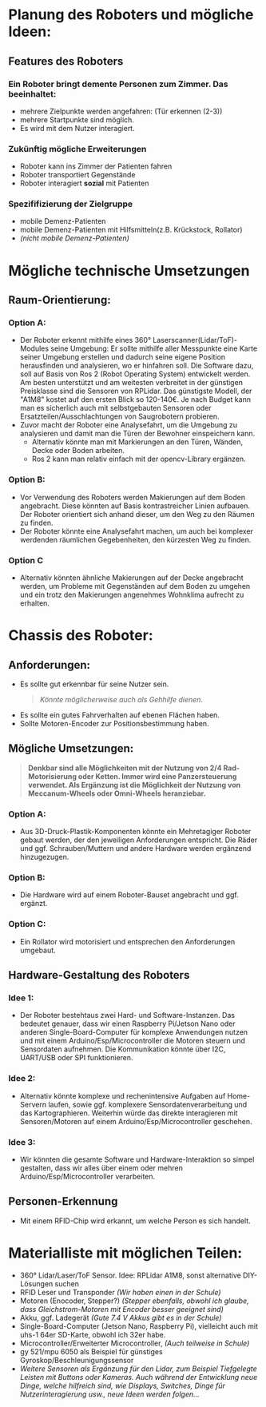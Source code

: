 # Planung des Roboters und mögliche Ideen:

## Features des Roboters
### Ein Roboter bringt demente Personen zum Zimmer. Das beeinhaltet:
* mehrere Zielpunkte werden angefahren: (Tür erkennen (2-3))
* mehrere Startpunkte sind möglich.
* Es wird mit dem Nutzer interagiert.
    <!---
    * Möglicherweise Problem bereitend, da es schwierig wird zu Beginn erkennen, wo 
    * der Roboter sich als Startpunkt befindet. Vllt. fester Startpunkt, von dem man den Roboter 
    * aus Abholt oder mit Bodenmarkieren gesamter Raum eingrenzbar...
    --->
### Zukünftig mögliche Erweiterungen
* Roboter kann ins Zimmer der Patienten fahren
* Roboter transportiert Gegenstände
* Roboter interagiert **sozial** mit Patienten

### Spezififizierung der Zielgruppe
* mobile Demenz-Patienten 
* mobile Demenz-Patienten mit Hilfsmitteln(z.B. Krückstock, Rollator)
* *(nicht mobile Demenz-Patienten)*

# Mögliche technische Umsetzungen  
## Raum-Orientierung:
### Option A:
* Der Roboter erkennt mithilfe eines 360° Laserscanner(Lidar/ToF)-Modules seine Umgebung:
Er sollte mithilfe aller Messpunkte eine Karte seiner Umgebung erstellen und dadurch seine 
eigene Position herausfinden und analysieren, wo er hinfahren soll. Die Software dazu, soll auf Basis 
von Ros 2 (Robot Operating System) entwickelt werden.
Am besten unterstützt und am weitesten verbreitet in der günstigen Preisklasse sind die Sensoren von RPLidar.
Das günstigste Modell, der "A1M8" kostet auf den ersten Blick so 120-140€. Je nach Budget kann man es sicherlich auch
mit selbstgebauten Sensoren oder Ersatzteilen/Ausschlachtungen von Saugrobotern probieren.
* Zuvor macht der Roboter eine Analysefahrt, um die Umgebung zu analysieren und damit man die Türen der Bewohner einspeichern kann. 
    * Alternativ könnte man mit Markierungen an den Türen, Wänden, Decke oder Boden arbeiten.
    * Ros 2 kann man relativ einfach mit der opencv-Library ergänzen.
    
### Option B:
* Vor Verwendung des Roboters werden Makierungen auf dem Boden angebracht. Diese könnten auf Basis kontrastreicher Linien aufbauen. Der Roboter orientiert sich anhand dieser, um den Weg zu den Räumen zu finden. 
* Der Roboter könnte eine Analysefahrt machen, um auch bei komplexer werdenden räumlichen Gegebenheiten, den kürzesten Weg zu finden. 

### Option C
* Alternativ könnten ähnliche Makierungen auf der Decke angebracht werden, um Probleme mit Gegenständen auf dem Boden zu umgehen und ein trotz den Makierungen angenehmes Wohnklima aufrecht zu erhalten.

# Chassis des Roboter:
## Anforderungen:
- Es sollte gut erkennbar für seine Nutzer sein.
    > *Könnte möglicherweise auch als Gehhilfe dienen.*
- Es sollte ein gutes Fahrverhalten auf ebenen Flächen haben.
- Sollte Motoren-Encoder zur Positionsbestimmung haben.
## Mögliche Umsetzungen:
> **Denkbar sind alle Möglichkeiten mit der Nutzung von 2/4 Rad-Motorisierung oder Ketten. Immer wird eine Panzersteuerung verwendet. Als Ergänzung ist die Möglichkeit der Nutzung von Meccanum-Wheels oder Omni-Wheels heranziebar.**
### Option A:
- Aus 3D-Druck-Plastik-Komponenten könnte ein Mehretagiger Roboter gebaut werden, der den jeweiligen Anforderungen entspricht. Die Räder und ggf. Schrauben/Muttern und andere Hardware werden ergänzend hinzugezugen.
### Option B:
- Die Hardware wird auf einem Roboter-Bauset angebracht und ggf. ergänzt. 
### Option C:
- Ein Rollator wird motorisiert und entsprechen den Anforderungen umgebaut. 

## Hardware-Gestaltung des Roboters
### Idee 1:
- Der Roboter bestehtaus zwei Hard- und Software-Instanzen. 
Das bedeutet genauer, dass wir einen Raspberry Pi/Jetson Nano oder anderen Single-Board-Computer für komplexe Anwendungen nutzen und mit einem Arduino/Esp/Microcontroller die Motoren steuern und Sensordaten aufnehmen. Die Kommunikation könnte über I2C, UART/USB oder SPI funktionieren. 
### Idee 2:
- Alternativ könnte komplexe und rechenintensive Aufgaben auf Home-Servern laufen, sowie ggf. komplexere Sensordatenverarbeitung und das Kartographieren. Weiterhin würde das direkte interagieren mit Sensoren/Motoren auf einem Arduino/Esp/Microcontroller geschehen.
### Idee 3:
- Wir könnten die gesamte Software und Hardware-Interaktion so simpel gestalten, dass wir alles über einem oder mehren Arduino/Esp/Microcontroller verarbeiten.

## Personen-Erkennung
* Mit einem RFID-Chip wird erkannt, um welche Person es sich handelt.


# Materialliste mit möglichen Teilen:

* 360° Lidar/Laser/ToF Sensor. Idee: RPLidar A1M8, sonst alternative DIY-Lösungen suchen
* RFID Leser und Transponder *(Wir haben einen in der Schule)*
* Motoren (Enocoder, Stepper?) *(Stepper ebenfalls, obwohl ich glaube, dass Gleichstrom-Motoren mit Encoder besser geeignet sind)*
* Akku, ggf. Ladegerät *(Gute 7.4 V Akkus gibt es in der Schule)*
* Single-Board-Computer (Jetson Nano, Raspberry Pi), vielleicht auch mit uhs-1 64er SD-Karte, obwohl ich 32er habe.
* Microcontroller/Erweiterter Microcontroller, *(Auch teilweise in Schule)*
* gy 521/mpu 6050 als Beispiel für günstiges Gyroskop/Beschleunigungssensor
* *Weitere Sensoren als Ergänzung für den Lidar, zum Beispiel Tiefgelegte Leisten mit Buttons oder Kameras.
Auch während der Entwicklung neue Dinge, welche hilfreich sind, wie Displays, Switches, Dinge für Nutzerinteragierung usw., neue Ideen werden folgen...*

